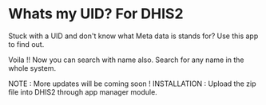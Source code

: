 # Whats my UID? For DHIS2

Stuck with a UID and don't know what Meta data is stands for? Use this app to find out.

Voila !! Now you can search with name also. Search for any name in the whole system.

NOTE : More updates will be coming soon !
INSTALLATION : Upload the zip file into DHIS2 through app manager module.

